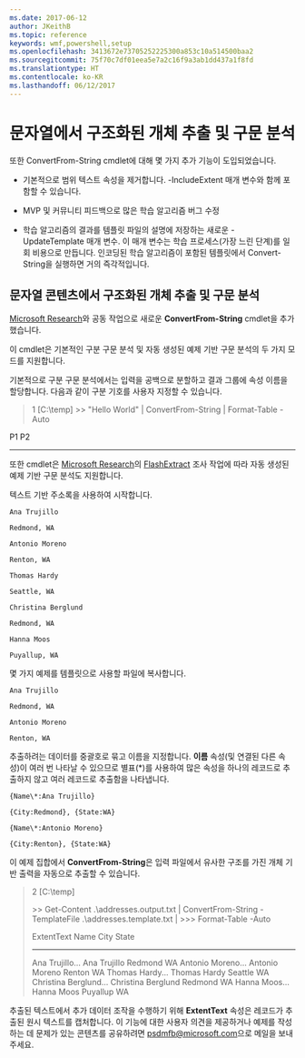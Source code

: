 ```yaml
---
ms.date: 2017-06-12
author: JKeithB
ms.topic: reference
keywords: wmf,powershell,setup
ms.openlocfilehash: 3413672e73705252225300a853c10a514500baa2
ms.sourcegitcommit: 75f70c7df01eea5e7a2c16f9a3ab1dd437a1f8fd
ms.translationtype: HT
ms.contentlocale: ko-KR
ms.lasthandoff: 06/12/2017
---
```

<a id="extract-and-parse-structured-objects-out-of-string" class="xliff"></a>
# 문자열에서 구조화된 개체 추출 및 구문 분석
또한 ConvertFrom-String cmdlet에 대해 몇 가지 추가 기능이 도입되었습니다.

-   기본적으로 범위 텍스트 속성을 제거합니다. -IncludeExtent 매개 변수와 함께 포함할 수 있습니다.

-   MVP 및 커뮤니티 피드백으로 많은 학습 알고리즘 버그 수정

-   학습 알고리즘의 결과를 템플릿 파일의 설명에 저장하는 새로운 -UpdateTemplate 매개 변수. 이 매개 변수는 학습 프로세스(가장 느린 단계)를 일회 비용으로 만듭니다. 인코딩된 학습 알고리즘이 포함된 템플릿에서 Convert-String을 실행하면 거의 즉각적입니다.


<a id="extract-and-parse-structured-objects-out-of-string-content" class="xliff"></a>
문자열 콘텐츠에서 구조화된 개체 추출 및 구문 분석
----------------------------------------------------------

[Microsoft Research](http://research.microsoft.com/)와 공동 작업으로 새로운 **ConvertFrom-String** cmdlet을 추가했습니다.

이 cmdlet은 기본적인 구분 구문 분석 및 자동 생성된 예제 기반 구문 분석의 두 가지 모드를 지원합니다.

기본적으로 구분 구문 분석에서는 입력을 공백으로 분할하고 결과 그룹에 속성 이름을 할당합니다. 다음과 같이 구분 기호를 사용자 지정할 수 있습니다.

> 1 \[C:\\temp\] &gt;&gt; "Hello World" | ConvertFrom-String | Format-Table -Auto

P1    P2
--    --

또한 cmdlet은 [Microsoft Research](http://research.microsoft.com)의 [FlashExtract](http://research.microsoft.com/en-us/um/people/sumitg/flashextract.html) 조사 작업에 따라 자동 생성된 예제 기반 구문 분석도 지원합니다.

텍스트 기반 주소록을 사용하여 시작합니다.

    Ana Trujillo

    Redmond, WA

    Antonio Moreno

    Renton, WA

    Thomas Hardy

    Seattle, WA

    Christina Berglund

    Redmond, WA

    Hanna Moos

    Puyallup, WA

몇 가지 예제를 템플릿으로 사용할 파일에 복사합니다.

    Ana Trujillo

    Redmond, WA

    Antonio Moreno

    Renton, WA

   

추출하려는 데이터를 중괄호로 묶고 이름을 지정합니다. **이름** 속성(및 연결된 다른 속성)이 여러 번 나타날 수 있으므로 별표(\*)를 사용하여 많은 속성을 하나의 레코드로 추출하지 않고 여러 레코드로 추출함을 나타냅니다.

    {Name\*:Ana Trujillo}

    {City:Redmond}, {State:WA}

    {Name\*:Antonio Moreno}

    {City:Renton}, {State:WA}

이 예제 집합에서 **ConvertFrom-String**은 입력 파일에서 유사한 구조를 가진 개체 기반 출력을 자동으로 추출할 수 있습니다.

> 2 \[C:\\temp\]
>
> &gt;&gt; Get-Content .\\addresses.output.txt | ConvertFrom-String -TemplateFile .\\addresses.template.txt | &gt;&gt;&gt; Format-Table -Auto
>
> ExtentText                     Name               City     State
> ----------                     ----               ----     -----
> Ana Trujillo...                Ana Trujillo       Redmond  WA Antonio Moreno...              Antonio Moreno     Renton   WA Thomas Hardy...                Thomas Hardy       Seattle  WA Christina Berglund...          Christina Berglund Redmond  WA Hanna Moos...                  Hanna Moos         Puyallup WA

추출된 텍스트에서 추가 데이터 조작을 수행하기 위해 **ExtentText** 속성은 레코드가 추출된 원시 텍스트를 캡처합니다. 이 기능에 대한 사용자 의견을 제공하거나 예제를 작성하는 데 문제가 있는 콘텐츠를 공유하려면 <psdmfb@microsoft.com>으로 메일을 보내주세요.

